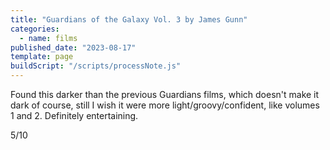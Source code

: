 ```yaml
---
title: "Guardians of the Galaxy Vol. 3 by James Gunn"
categories:
  - name: films
published_date: "2023-08-17"
template: page
buildScript: "/scripts/processNote.js"
---
```


Found this darker than the previous Guardians films, which doesn't make it dark of course, still I wish it were more light/groovy/confident, like volumes 1 and 2. Definitely entertaining.

5/10
